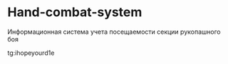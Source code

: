 # Hand-combat-system
Информационная система учета посещаемости секции рукопашного боя

tg:ihopeyourd1e


